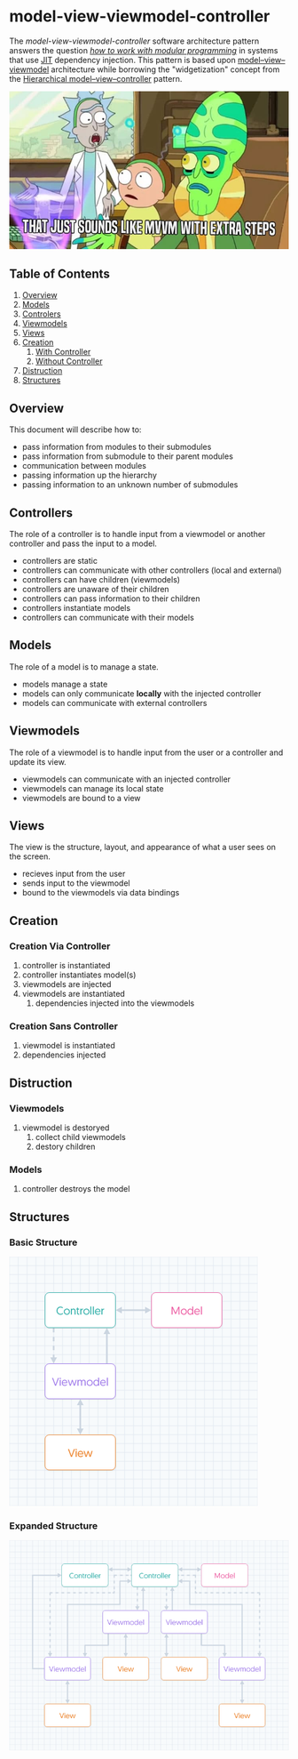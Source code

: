 # model-view-viewmodel-controller

The *model-view-viewmodel-controller* software architecture pattern answers the question *[how to work with modular programming](https://en.wikipedia.org/wiki/Modular_programming)* in systems that use [JIT](https://en.wikipedia.org/wiki/Just-in-time_compilation) dependency injection. This pattern is based upon [model–view–viewmodel](https://en.wikipedia.org/wiki/Model%E2%80%93view%E2%80%93viewmodel) architecture while borrowing the "widgetization" concept from the [Hierarchical model–view–controller](https://en.wikipedia.org/wiki/Hierarchical_model–view–controller) pattern.

![It's just MVVM with extra steps](/images/to-put-it-bluntly.jpg)

## Table of Contents

1. [Overview](#overview)
1. [Models](#models)
1. [Controlers](#controllers)
1. [Viewmodels](#viewmodels)
1. [Views](#views)
1. [Creation](#creation)
    1. [With Controller](#creation-via-controller)
    1. [Without Controller](#creation-sans-controller)
1. [Distruction](#distruction)
1. [Structures](#structures)

## Overview

This document will describe how to:

- pass information from modules to their submodules
- pass information from submodule to their parent modules
- communication between modules
- passing information up the hierarchy
- passing information to an unknown number of submodules

## Controllers

The role of a controller is to handle input from a viewmodel or another controller and pass the input to a model.

- controllers are static
- controllers can communicate with other controllers (local and external)
- controllers can have children (viewmodels)
- controllers are unaware of their children
- controllers can pass information to their children
- controllers instantiate models
- controllers can communicate with their models
    
## Models

The role of a model is to manage a state.

- models manage a state
- models can only communicate **locally** with the injected controller
- models can communicate with external controllers

## Viewmodels

The role of a viewmodel is to handle input from the user or a controller and update its view.

- viewmodels can communicate with an injected controller
- viewmodels can manage its local state
- viewmodels are bound to a view

## Views

The view is the structure, layout, and appearance of what a user sees on the screen.

- recieves input from the user
- sends input to the viewmodel
- bound to the viewmodels via data bindings

## Creation

### Creation Via Controller

1. controller is instantiated
1. controller instantiates model(s)
1. viewmodels are injected
1. viewmodels are instantiated
    1. dependencies injected into the viewmodels
    
### Creation Sans Controller

1. viewmodel is instantiated
1. dependencies injected

## Distruction

### Viewmodels

1. viewmodel is destoryed
    1. collect child viewmodels
    1. destory children
    
### Models

1. controller destroys the model

## Structures

### Basic Structure

![A basic model-view-viewmodel-controller structure](/images/basic-structure.png)

### Expanded Structure

![An expanded model-view-viewmodel-controller structure](/images/expanded-structure.png)
